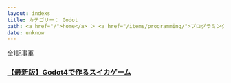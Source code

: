 ```yaml
---
layout: indexs
title: カテゴリー： Godot
path: <a href="/">home</a> ＞ <a href="/items/programming/">プログラミング</a> ＞ <a href="/items/programming/godot/">Godot</a>
date: unknow
---
```

<p id="path">全1記事軍</p>
<h3><a href="./watermelongame/">【最新版】Godot4で作るスイカゲーム</a></h3>